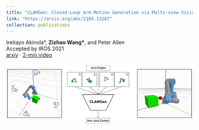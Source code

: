 ```yaml
---
title: "CLAMGen: Closed-Loop Arm Motion Generation via Multi-view Vision-Based RL"
link: "https://arxiv.org/abs/2103.13267"
collection: publications
---
```

Iretiayo Akinola\*, **Zizhao Wang\***,  and Peter Allen<br/>Accepted by IROS 2021 <br/>[arxiv](https://arxiv.org/abs/2103.13267) $\cdot$ [2-min video](https://youtu.be/6JK-CMD1_28) <br/><br/><img src='/images/publications/CLAMGen.png'>

